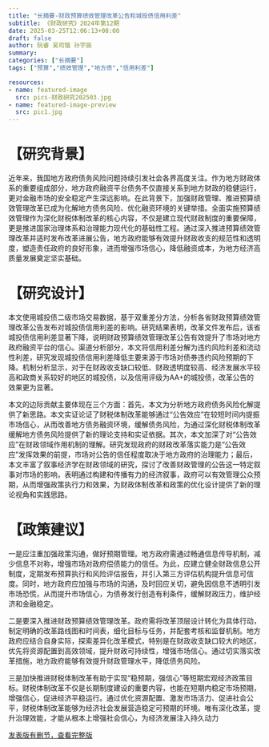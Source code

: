 ```yaml
---
title: "长摘要-财政预算绩效管理改革公告和城投债信用利差"
subtitle: 《财政研究》2024年第12期
date: 2025-03-25T12:06:13+08:00
draft: false
author: 阮睿 吴司锴 孙宇辰
summary: 
categories: ["长摘要"]
tags: ["预算","绩效管理","地方债","信用利差"]

resources:
- name: featured-image
  src: pics-财政研究202503.jpg
- name: featured-image-preview
  src: pic1.jpg
---
```


# 【研究背景】

近年来，我国地方政府债务风险问题持续引发社会各界高度关注。作为地方财政体系的重要组成部分，地方政府融资平台债务不仅直接关系到地方财政的稳健运行，更对金融市场的安全稳定产生深远影响。在此背景下，加强财政管理、推进预算绩效管理改革已成为化解地方债务风险、优化融资环境的关键举措。全面实施预算绩效管理作为深化财税体制改革的核心内容，不仅是建立现代财政制度的重要保障，更是推进国家治理体系和治理能力现代化的基础性工程。通过深入推进预算绩效管理改革并适时发布改革进展公告，地方政府能够有效提升财政收支的规范性和透明度，塑造责任政府的良好形象，进而增强市场信心，降低融资成本，为地方经济高质量发展奠定坚实基础。

# 【研究设计】

本文使用城投债二级市场交易数据，基于双重差分方法，分析各省财政预算绩效管理改革公告发布对城投债信用利差的影响。研究结果表明，改革文件发布后，该省城投债信用利差显著下降，说明财政预算绩效管理改革公告有效提升了市场对地方政府融资平台的信心。渠道分析部分，本文将信用利差分解为违约风险利差和流动性利差，研究发现城投债信用利差降低主要来源于市场对债券违约风险预期的下降。机制分析显示，对于在财政收支缺口较低、财政透明度较高、经济发展水平较高和政商关系较好的地区的城投债，以及信用评级为AA+的城投债，改革公告的效果更为显著。

本文的边际贡献主要体现在三个方面：首先，本文为分析地方政府债务风险化解提供了新思路。本文实证论证了财税体制改革能够通过“公告效应”在较短时间内提振市场信心，从而改善地方债务融资环境，缓解债务风险，为通过深化财税体制改革缓解地方债务风险提供了新的理论支持和实证依据。其次，本文加深了对“公告效应”在财政领域作用机制的理解。研究发现政府的财政改革落实能力是“公告效应”发挥效果的前提，市场对公告的信任程度取决于地方政府的治理能力；最后，本文丰富了叙事经济学在财政领域的研究，探讨了改善财政管理的公告这一特定叙事对市场的影响，表明通过构建和传播有力的经济叙事，政府可以有效管理公众预期，从而增强政策执行力和效果，为财政体制改革和政策的优化设计提供了新的理论视角和实践思路。


# 【政策建议】

一是应注重加强政策沟通，做好预期管理。地方政府需通过畅通信息传导机制，减少信息不对称，增强市场对政府偿债能力的信任。为此，应建立健全财政信息公开制度，定期发布预算执行和风险评估报告，并引入第三方评估机构提升信息可信度。同时，地方政府应加强与市场的沟通，及时回应关切，避免因信息不透明引发市场恐慌，从而提升市场信心，为债券发行创造有利条件，缓解财政压力，维护经济和金融稳定。

二是要深入推进财政预算绩效管理改革。政府需将改革顶层设计转化为具体行动，制定明确的改革路线图和时间表，细化目标与任务，并配套考核和监督机制。地方政府应结合自身实际，探索差异化改革模式，特别是在财政收支缺口较大的地区，优先将资源配置到高效领域，提升财政可持续性，增强市场信心。通过切实落实改革措施，地方政府能够有效提升财政管理水平，降低债务风险。

三是加快推进财税体制改革有助于实现“稳预期，强信心”等短期宏观经济政策目标。财税体制改革不仅是长期制度建设的重要内容，也能在短期内稳定市场预期，增强信心，促进经济平稳运行。通过优化资源配置、激发市场活力、促进社会公平，财税体制改革能够为经济社会发展营造稳定可预期的环境。唯有深化改革，提升治理效能，才能从根本上增强社会信心，为经济发展注入持久动力

[发表版有删节，查看完整版](财政承诺能够缓解地方政府性债务风险吗-完整版.pdf)
